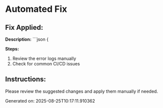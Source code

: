 # Automated Fix

## Fix Applied:
**Description:** ```json
{

**Steps:**
1. Review the error logs manually
2. Check for common CI/CD issues

## Instructions:
Please review the suggested changes and apply them manually if needed.

Generated on: 2025-08-25T10:17:11.910362
